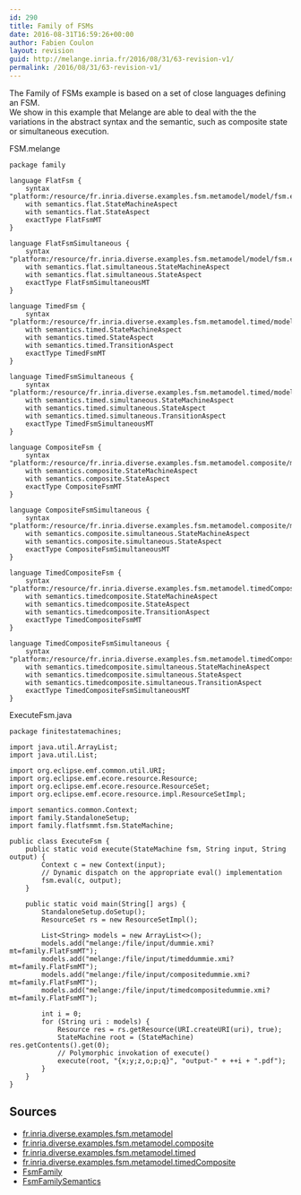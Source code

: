 ```yaml
---
id: 290
title: Family of FSMs
date: 2016-08-31T16:59:26+00:00
author: Fabien Coulon
layout: revision
guid: http://melange.inria.fr/2016/08/31/63-revision-v1/
permalink: /2016/08/31/63-revision-v1/
---
```

The Family of FSMs example is based on a set of close languages defining an FSM.  
We show in this example that Melange are able to deal with the the variations in the abstract syntax and the semantic, such as composite state or simultaneous execution.

FSM.melange

    
    package family
    
    language FlatFsm {
    	syntax "platform:/resource/fr.inria.diverse.examples.fsm.metamodel/model/fsm.ecore"
    	with semantics.flat.StateMachineAspect
    	with semantics.flat.StateAspect
    	exactType FlatFsmMT
    }
    
    language FlatFsmSimultaneous {
    	syntax "platform:/resource/fr.inria.diverse.examples.fsm.metamodel/model/fsm.ecore"
    	with semantics.flat.simultaneous.StateMachineAspect
    	with semantics.flat.simultaneous.StateAspect
    	exactType FlatFsmSimultaneousMT
    }
    
    language TimedFsm {
    	syntax "platform:/resource/fr.inria.diverse.examples.fsm.metamodel.timed/model/fsm.ecore"
    	with semantics.timed.StateMachineAspect
    	with semantics.timed.StateAspect
    	with semantics.timed.TransitionAspect
    	exactType TimedFsmMT
    }
    
    language TimedFsmSimultaneous {
    	syntax "platform:/resource/fr.inria.diverse.examples.fsm.metamodel.timed/model/fsm.ecore"
    	with semantics.timed.simultaneous.StateMachineAspect
    	with semantics.timed.simultaneous.StateAspect
    	with semantics.timed.simultaneous.TransitionAspect
    	exactType TimedFsmSimultaneousMT
    }
    
    language CompositeFsm {
    	syntax "platform:/resource/fr.inria.diverse.examples.fsm.metamodel.composite/model/fsm.ecore"
    	with semantics.composite.StateMachineAspect
    	with semantics.composite.StateAspect
    	exactType CompositeFsmMT
    }
    
    language CompositeFsmSimultaneous {
    	syntax "platform:/resource/fr.inria.diverse.examples.fsm.metamodel.composite/model/fsm.ecore"
    	with semantics.composite.simultaneous.StateMachineAspect
    	with semantics.composite.simultaneous.StateAspect
    	exactType CompositeFsmSimultaneousMT
    }
    
    language TimedCompositeFsm {
    	syntax "platform:/resource/fr.inria.diverse.examples.fsm.metamodel.timedComposite/model/fsm.ecore"
    	with semantics.timedcomposite.StateMachineAspect
    	with semantics.timedcomposite.StateAspect
    	with semantics.timedcomposite.TransitionAspect
    	exactType TimedCompositeFsmMT
    }
    
    language TimedCompositeFsmSimultaneous {
    	syntax "platform:/resource/fr.inria.diverse.examples.fsm.metamodel.timedComposite/model/fsm.ecore"
    	with semantics.timedcomposite.simultaneous.StateMachineAspect
    	with semantics.timedcomposite.simultaneous.StateAspect
    	with semantics.timedcomposite.simultaneous.TransitionAspect
    	exactType TimedCompositeFsmSimultaneousMT
    }
    

ExecuteFsm.java

    
    package finitestatemachines;
    
    import java.util.ArrayList;
    import java.util.List;
    
    import org.eclipse.emf.common.util.URI;
    import org.eclipse.emf.ecore.resource.Resource;
    import org.eclipse.emf.ecore.resource.ResourceSet;
    import org.eclipse.emf.ecore.resource.impl.ResourceSetImpl;
    
    import semantics.common.Context;
    import family.StandaloneSetup;
    import family.flatfsmmt.fsm.StateMachine;
    
    public class ExecuteFsm {
    	public static void execute(StateMachine fsm, String input, String output) {
    		Context c = new Context(input);
    		// Dynamic dispatch on the appropriate eval() implementation
    		fsm.eval(c, output);
    	}
    
    	public static void main(String[] args) {
    		StandaloneSetup.doSetup();
    		ResourceSet rs = new ResourceSetImpl();
    
    		List<String> models = new ArrayList<>();
    		models.add("melange:/file/input/dummie.xmi?mt=family.FlatFsmMT");
    		models.add("melange:/file/input/timeddummie.xmi?mt=family.FlatFsmMT");
    		models.add("melange:/file/input/compositedummie.xmi?mt=family.FlatFsmMT");
    		models.add("melange:/file/input/timedcompositedummie.xmi?mt=family.FlatFsmMT");
    
    		int i = 0;
    		for (String uri : models) {
    			Resource res = rs.getResource(URI.createURI(uri), true);
    			StateMachine root = (StateMachine) res.getContents().get(0);
    			// Polymorphic invokation of execute()
    			execute(root, "{x;y;z,o;p;q}", "output-" + ++i + ".pdf");
    		}
    	}
    }
    

## Sources

  * [fr.inria.diverse.examples.fsm.metamodel](https://ci.inria.fr/k3al/job/melange-master/ws/examples/fr.inria.diverse.examples.fsm.metamodel/*zip*/fr.inria.diverse.examples.fsm.metamodel.zip)
  * [fr.inria.diverse.examples.fsm.metamodel.composite](https://ci.inria.fr/k3al/job/melange-master/ws/examples/fr.inria.diverse.examples.fsm.metamodel.composite/*zip*/fr.inria.diverse.examples.fsm.metamodel.composite.zip)
  * [fr.inria.diverse.examples.fsm.metamodel.timed](https://ci.inria.fr/k3al/job/melange-master/ws/examples/fr.inria.diverse.examples.fsm.metamodel.timed/*zip*/fr.inria.diverse.examples.fsm.metamodel.timed.zip)
  * [fr.inria.diverse.examples.fsm.metamodel.timedComposite](https://ci.inria.fr/k3al/job/melange-master/ws/examples/fr.inria.diverse.examples.fsm.metamodel.timedComposite/*zip*/fr.inria.diverse.examples.fsm.metamodel.timedComposite.zip)
  * [FsmFamily](https://ci.inria.fr/k3al/job/melange-master/ws/examples/FsmFamily/*zip*/FsmFamily.zip)
  * [FsmFamilySemantics](https://ci.inria.fr/k3al/job/melange-master/ws/examples/FsmFamilySemantics/*zip*/FsmFamilySemantics.zip)